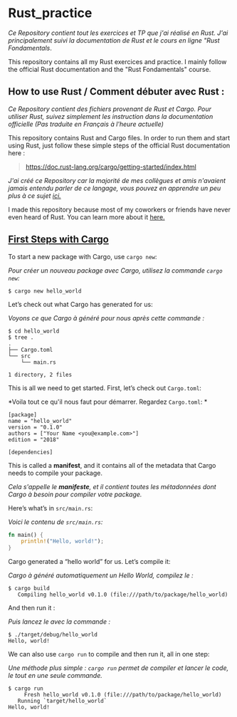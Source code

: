 # Rust_practice

*Ce Repository contient tout les exercices et TP que j'ai réalisé en Rust. J'ai principalement suivi la documentation de Rust et le cours en ligne "Rust Fondamentals*.


This repository contains all my Rust exercices and practice. I mainly follow the official Rust documentation and the "Rust Fondamentals" course.


## How to use Rust / Comment débuter avec Rust :

*Ce Repository contient des fichiers provenant de Rust et Cargo. Pour utiliser Rust, suivez simplement les instruction dans la documentation officielle (Pas traduite en Français à l'heure actuelle)*


This repository contains Rust and Cargo files. In order to run them and start using Rust, just follow these simple steps of the official Rust documentation here :


> https://doc.rust-lang.org/cargo/getting-started/index.html


*J'ai créé ce Repository car la majorité de mes collègues et amis n'avaient jamais entendu parler de ce langage, vous pouvez en apprendre un peu plus à ce sujet [ici.](https://fr.wikipedia.org/wiki/Rust_(langage))*


I made this repository because most of my coworkers or friends have never even heard of Rust.
You can learn more about it [here.](https://en.wikipedia.org/wiki/Rust_%28programming_language%29)

## [First Steps with Cargo](https://doc.rust-lang.org/cargo/getting-started/first-steps.html#first-steps-with-cargo)

To start a new package with Cargo, use `cargo new`:

*Pour créer un nouveau package avec Cargo, utilisez la commande  `cargo new`:*

```console
$ cargo new hello_world
```
Let’s check out what Cargo has generated for us:

*Voyons ce que Cargo à généré pour nous après cette commande :*
```console
$ cd hello_world
$ tree .
.
├── Cargo.toml
└── src
    └── main.rs

1 directory, 2 files
```

This is all we need to get started. First, let’s check out `Cargo.toml`:

*Voila tout ce qu'il nous faut pour démarrer. Regardez `Cargo.toml`: *
```
[package]
name = "hello_world"
version = "0.1.0"
authors = ["Your Name <you@example.com>"]
edition = "2018"

[dependencies]
```
This is called a **manifest**, and it contains all of the metadata that Cargo needs to compile your package.

*Cela s'appelle le **manifeste**, et il contient toutes les métadonnées dont Cargo à besoin pour compiler votre package.*

Here’s what’s in `src/main.rs`:

*Voici le contenu de `src/main.rs`:*

```rust
fn main() {
    println!("Hello, world!");
}
```

Cargo generated a “hello world” for us. Let’s compile it:

*Cargo à généré automatiquement un Hello World, compilez le :*

```console
$ cargo build
   Compiling hello_world v0.1.0 (file:///path/to/package/hello_world)
```

And then run it :

*Puis lancez le avec la commande :*

```console
$ ./target/debug/hello_world
Hello, world!
```

We can also use `cargo run` to compile and then run it, all in one step:

*Une méthode plus simple :  `cargo run` permet de compiler et lancer le code, le tout en une seule commande.* 

```console
$ cargo run
     Fresh hello_world v0.1.0 (file:///path/to/package/hello_world)
   Running `target/hello_world`
Hello, world!
```
